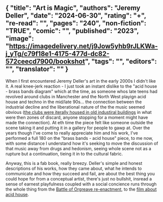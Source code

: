 {
 "title": "Art is Magic",
 "authors": "Jeremy Deller",
 "date": "2024-06-30",
 "rating": "+",
 "re-read": "",
 "pages": "240",
 "non-fiction": "TRUE",
 "comic": "",
 "published": "2023",
 "image": "https://imagedelivery.net/j9Jow5yhb9rJLKWa-j_yTg/c79f18e1-4175-477d-dc82-572ceecd7900/bookshot",
 "tags": "",
 "editors": "",
 "translator": ""
}
---

When I first encountered Jeremy Deller's art in the early 2000s I didn't like it.  A real knee-jerk reaction - I just took an instant dislike to the "acid house - brass bands diagram" which at the time, as someone whos late teens had revolved around clubs in Manchester and the North West playign acid house and techno in the mid/late 90s... the connection between the industrial decline and the liberational nature of the the music seemed obvious ([the clubs were iterally housed in old industiral buildings](https://en.wikipedia.org/wiki/Beehive_Mill) in what were then zones of discard, anyone stopping for a moment might have made the connection). At eth time the piece felt like someone outside the scene taking it and putting it in a gallery for people to gawp at. Over the years though I've come to really appreciate him and his work, I've performed a full 180 on the "brass bands - acid house" piece, to me now, with some distance I understand how it's seeking to move the discussion of that music away from drugs and hedonism, seeing whole scene not as a rupture but a continuation, tieing it in to the cultural fabric.

Anyway, this is a fab book, really breezy. Deller's simple and honest descriptions of his works, how they came about, what he intends to communicate and how they succeed and fail, are about the best thing you could hope for from a conceptual artist, there's just no bullshit, insread a sense of earnest playfulness coupled with a social concience runs through the whole thing from the [Battle of Orgreave re-enactment](https://www.youtube.com/watch?v=3ncrWxnxLjg), to the [film about acid house](https://www.youtube.com/watch?v=Thr8PUAQuag).
